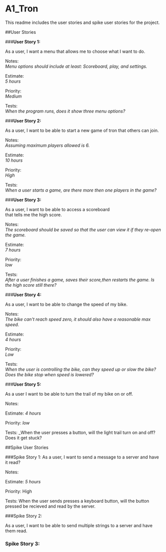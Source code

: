# A1_Tron
This readme includes the user stories and spike user stories for the project.


##User Stories

###**User Story 1:** 


As a user, I want a menu that allows me to choose what I want to do.

Notes:   
_Menu options should include at least: Scoreboard, play, and settings._

Estimate:   
_5 hours_

Priority:   
_Medium_

Tests:   
_When the program runs, does it show three menu options?_

###**User Story 2:**

As a user, I want to be able to start a new game of tron that others can join.

Notes:   
_Assuming maximum players allowed is 6._ 

Estimate:   
_10 hours_

Priority:   
_High_

Tests:   
_When a user starts a game, are there more then one players in the game?_

###**User Story 3:**

As a user, I want to be able to access a scoreboard   
that tells me the high score.

Notes:   
_The scoreboard should be saved so that the user can view it if they re-open the game._

Estimate:   
_7 hours_

Priority:   
_low_

Tests:   
_After a user finishes a game, saves their score,then restarts the game. Is the high score still there?_


###**User Story 4:**

As a user, I want to be able to change the speed of my bike.

Notes:   
_The bike can't reach speed zero, it should also have a reasonable max speed._

Estimate:   
_4 hours_

Priority:   
_Low_

Tests:  
_When the user is controlling the bike, can they speed up or slow the bike? Does the bike stop when speed is lowered?_


###**User Story 5:**

As a user I want to be able to turn the trail of my bike on or off.

Notes:

Estimate: 
_4 hours_

Priority:
_low_

Tests:
_When the user presses a button, will the light trail turn on and off? Does it get stuck?

##Spike User Stories

###Spike Story 1:
As a user, I want to send a message to a server and have it read?

Notes:

Estimate:
_5 hours_

Priority: High

Tests: When the user sends presses a keyboard button, will the button pressed be recieved and read by the server.

###Spike Story 2:

As a user, I want to be able to send multiple strings to a server and have them read.

### Spike Story 3: